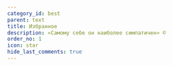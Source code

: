 ```yaml
---
category_id: best
parent: text
title: Избранное
description: «Самому себе он наиболее симпатичен» ©
order_no: 1
icon: star
hide_last_comments: true
---
```


